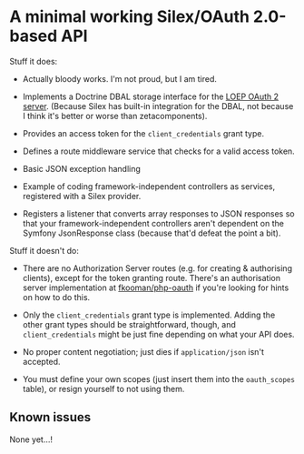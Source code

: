 # A minimal working Silex/OAuth 2.0-based API

Stuff it does:

* Actually bloody works. I'm not proud, but I am tired.

* Implements a Doctrine DBAL storage interface for the [LOEP OAuth 2 server](https://github.com/php-loep/oauth2-server). (Because Silex has built-in integration for the DBAL, not because I think it's better or worse than zetacomponents).

* Provides an access token for the `client_credentials` grant type. 

* Defines a route middleware service that checks for a valid access token.

* Basic JSON exception handling

* Example of coding framework-independent controllers as services, registered with a Silex provider.

* Registers a listener that converts array responses to JSON responses so that your framework-independent controllers aren't dependent on the Symfony JsonResponse class (because that'd defeat the point a bit).

Stuff it doesn't do:

* There are no Authorization Server routes (e.g. for creating & authorising clients), except for the token granting route. There's an authorisation server implementation at [fkooman/php-oauth](https://github.com/fkooman/php-oauth) if you're looking for hints on how to do this. 

* Only the `client_credentials` grant type is implemented. Adding the other grant types should be straightforward, though, and `client_credentials` might be just fine depending on what your API does.

* No proper content negotiation; just dies if `application/json` isn't accepted.

* You must define your own scopes (just insert them into the `oauth_scopes` table), or resign yourself to not using them.

## Known issues

None yet…!

